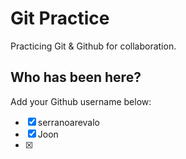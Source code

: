 # Git Practice

Practicing Git &amp; Github for collaboration.

## Who has been here?

Add your Github username below:

- [x] serranoarevalo
- [x] Joon
- [x]

